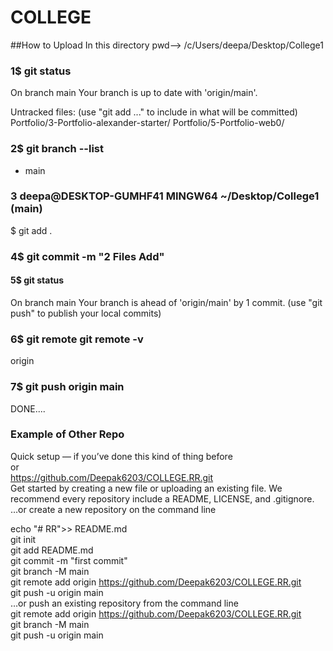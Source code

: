 # COLLEGE
##How to Upload In this directory pwd--> /c/Users/deepa/Desktop/College1

### 1$ git status
On branch main
Your branch is up to date with 'origin/main'.

  Untracked files:
  (use "git add <file>..." to include in what will be committed)
        Portfolio/3-Portfolio-alexander-starter/
        Portfolio/5-Portfolio-web0/

### 2$ git branch --list
* main

### 3 deepa@DESKTOP-GUMHF41 MINGW64 ~/Desktop/College1 (main)
$ git add .

### 4$ git commit -m "2 Files Add"


#### 5$ git status
On branch main
Your branch is ahead of 'origin/main' by 1 commit.
  (use "git push" to publish your local commits)

### 6$ git remote        git remote -v
origin

### 7$ git push origin main
  DONE....


### Example of Other Repo
Quick setup — if you’ve done this kind of thing before <br />
or <br /> 
https://github.com/Deepak6203/COLLEGE.RR.git <br /> 
Get started by creating a new file or uploading an existing file. We recommend every repository include a README, LICENSE, and .gitignore. <br /> 
…or create a new repository on the command line <br /> 

echo "# RR">> README.md <br /> 
git init <br />
git add README.md <br /> 
git commit -m "first commit" <br /> 
git branch -M main <br /> 
git remote add origin https://github.com/Deepak6203/COLLEGE.RR.git <br /> 
git push -u origin main <br /> 
…or push an existing repository from the command line <br /> 
git remote add origin https://github.com/Deepak6203/COLLEGE.RR.git <br /> 
git branch -M main <br />
git push -u origin main <br />
